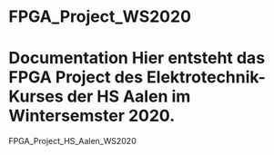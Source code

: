 
# FPGA_Project_WS2020
Documentation
Hier entsteht das FPGA Project des Elektrotechnik-Kurses der HS Aalen im Wintersemster 2020.
=======
FPGA_Project_HS_Aalen_WS2020  

